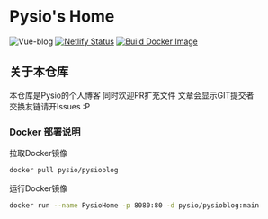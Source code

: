 # Pysio's Home
![Vue-blog](https://socialify.git.ci/pysio2007/Vue-blog/image?description=1&descriptionEditable=Pysio%27s%20Home%20%E4%B8%80%E4%B8%AA%E6%B8%A9%E6%9A%96%E7%9A%84%E5%AE%B6&forks=1&language=1&name=1&owner=1&pattern=Circuit%20Board&pulls=1&stargazers=1&theme=Auto)
[![Netlify Status](https://api.netlify.com/api/v1/badges/29c374b3-c599-45be-9a6f-c177201960b3/deploy-status)](https://app.netlify.com/sites/pysioblog/deploys)
[![Build Docker Image](https://github.com/pysio2007/Vue-blog/actions/workflows/bulid-docker.yml/badge.svg)](https://github.com/pysio2007/Vue-blog/actions/workflows/bulid-docker.yml)   
## 关于本仓库
本仓库是Pysio的个人博客 同时欢迎PR扩充文件 文章会显示GIT提交者  
交换友链请开Issues :P
### Docker 部署说明
拉取Docker镜像
```bash
docker pull pysio/pysioblog
```
运行Docker镜像
```bash
docker run --name PysioHome -p 8080:80 -d pysio/pysioblog:main
```